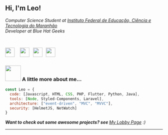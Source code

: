 <h2> Hi, I'm Leo! </h2>
<p><em> Computer Science Student at <a href="https://caxias.ifma.edu.br/">Instituto Federal de Educação, Ciência e Tecnologia do Maranhão</a>
</br>
Developer at Blue Hat Geeks
</br>
</em></p>

<div>
</br>
<p align='Left'>
 <a href="https://www.youtube.com/channel/UCAKrIqr9XOgJb5QjgX1iaxA/"><img height="30" src="https://upload.wikimedia.org/wikipedia/commons/thumb/4/42/YouTube_icon_%282013-2017%29.png/640px-YouTube_icon_%282013-2017%29.png"></a>ﾠ
<a href="https://twitter.com/leoalmeidabs"><img height="30" src="https://github.com/WaylonWalker/WaylonWalker/blob/main/icon/twitter.png?raw=true"></a>&nbsp;&nbsp;
<a href="https://instagram.com/leoalmeidabs"><img height="30" src="https://user-images.githubusercontent.com/37451620/118635309-cfe24280-b7a9-11eb-89fd-55e69345e871.png?raw=true"></a>&nbsp;&nbsp;
<a href="https://www.linkedin.com/in/leonardo-almeida-de-ara%C3%BAjo-9b7576135/"><img height="30" src="https://github.com/WaylonWalker/WaylonWalker/blob/main/icon/linkedin.png?raw=true"></a>

  
</div>

### <img src="https://media.giphy.com/media/VgCDAzcKvsR6OM0uWg/giphy.gif" width="50"> A little more about me...  

```javascript
const Leo = {
  code: [Javascript, HTML, CSS, PHP, Flutter, Python, Java],
  tools: [Node, Styled-Components, Laravel],
  architecture: ["event-driven", "MVC", "MVVC"],
  security: [HelmetJS, NetWatch]
}
```
<em><b>Want to check out some awesome projects? see </b><a href="https://bulletsentence.github.io/">My Lobby Page</a> :)</em>

  ---

